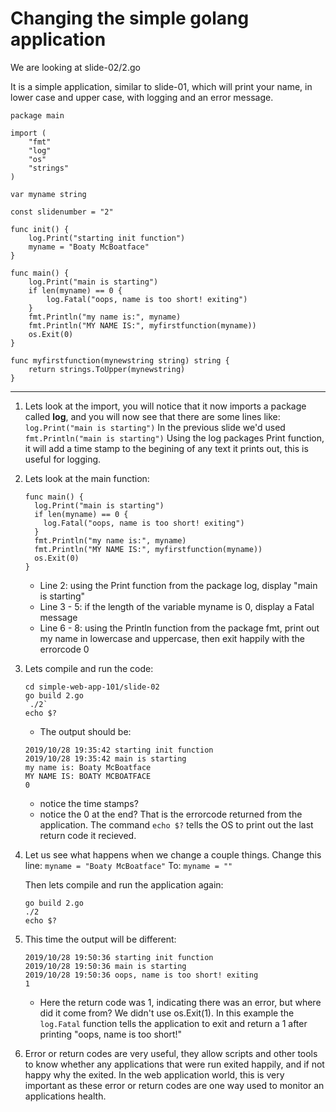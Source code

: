 # Changing the simple golang application

We are looking at slide-02/2.go

It is a simple application, similar to slide-01, which will print your name, in lower case and upper case, with logging and an error message.

```
package main

import (
	"fmt"
	"log"
	"os"
	"strings"
)

var myname string

const slidenumber = "2"

func init() {
	log.Print("starting init function")
	myname = "Boaty McBoatface"
}

func main() {
	log.Print("main is starting")
	if len(myname) == 0 {
		log.Fatal("oops, name is too short! exiting")
	}
	fmt.Println("my name is:", myname)
	fmt.Println("MY NAME IS:", myfirstfunction(myname))
	os.Exit(0)
}

func myfirstfunction(mynewstring string) string {
	return strings.ToUpper(mynewstring)
}
```

---

1. Lets look at the import, you will notice that it now imports a package called **log**, and you will now see that there are some lines like:
	`log.Print("main is starting")`
	In the previous slide we'd used `fmt.Println("main is starting")`
	Using the log packages Print function, it will add a time stamp to the begining of any text it prints out, this is useful for logging.

1. Lets look at the main function:
	```
	func main() {
	  log.Print("main is starting")
	  if len(myname) == 0 {
	    log.Fatal("oops, name is too short! exiting")
	  }
	  fmt.Println("my name is:", myname)
	  fmt.Println("MY NAME IS:", myfirstfunction(myname))
	  os.Exit(0)
	}

	```
	- Line 2: using the Print function from the package log, display "main is starting"
	- Line 3 - 5: if the length of the variable myname is 0, display a Fatal message
	- Line 6 - 8: using the Println function from the package fmt, print out my name in lowercase and uppercase, then exit happily with the errorcode 0

1. Lets compile and run the code:
		
	```
	cd simple-web-app-101/slide-02
	go build 2.go
	`./2`
	echo $?
	```
	- The output should be:
	```
	2019/10/28 19:35:42 starting init function
	2019/10/28 19:35:42 main is starting
	my name is: Boaty McBoatface
	MY NAME IS: BOATY MCBOATFACE
	0
	```
	- notice the time stamps?
	- notice the 0 at the end?  That is the errorcode returned from the application.  The command `echo $?` tells the OS to print out the last return code it recieved.

1. Let us see what happens when we change a couple things.
	Change this line: `myname = "Boaty McBoatface"`
	To: `myname = ""`
	
	Then lets compile and run the application again: 
	```
	go build 2.go
	./2
	echo $?
	```

1.  This time the output will be different:
	```
	2019/10/28 19:50:36 starting init function
	2019/10/28 19:50:36 main is starting
	2019/10/28 19:50:36 oops, name is too short! exiting
	1
	```
	
	- Here the return code was 1, indicating there was an error, but where did it come from? We didn't use os.Exit(1).  In this example the `log.Fatal` function tells the application to exit and return a 1 after printing "oops, name is too short!"

1. Error or return codes are very useful, they allow scripts and other tools to know whether any applications that were run exited happily, and if not happy why the exited.  In the web application world, this is very important as these error or return codes are one way used to monitor an applications health.
